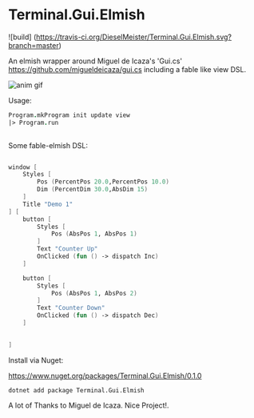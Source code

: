 # Terminal.Gui.Elmish

![build] (https://travis-ci.org/DieselMeister/Terminal.Gui.Elmish.svg?branch=master)

An elmish wrapper around Miguel de Icaza's 'Gui.cs' https://github.com/migueldeicaza/gui.cs including a fable like view DSL.

![anim gif](https://github.com/DieselMeister/Terminal.Gui.Elmish/raw/master/docsrc/files/img/lmish_console_gif4_lower_fps.gif)

Usage:
```fs
Program.mkProgram init update view  
|> Program.run
    
```

Some fable-elmish DSL:
```fs

window [
    Styles [
        Pos (PercentPos 20.0,PercentPos 10.0)
        Dim (PercentDim 30.0,AbsDim 15)
    ]
    Title "Demo 1"
] [
    button [
        Styles [
            Pos (AbsPos 1, AbsPos 1)
        ]
        Text "Counter Up"
        OnClicked (fun () -> dispatch Inc)                    
    ] 

    button [
        Styles [
            Pos (AbsPos 1, AbsPos 2)
        ]
        Text "Counter Down"
        OnClicked (fun () -> dispatch Dec)                    
    ] 

                
]

```

Install via Nuget:

https://www.nuget.org/packages/Terminal.Gui.Elmish/0.1.0

```
dotnet add package Terminal.Gui.Elmish
```


A lot of Thanks to Miguel de Icaza. Nice Project!.
